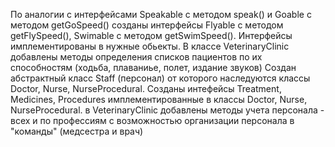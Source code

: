 По аналогии с интерфейсами Speakable с методом speak() и Goable с методом getGoSpeed() созданы интерфейсы Flyable с методом getFlySpeed(), Swimable с методом  getSwimSpeed().
Интерфейсы имплементированы в нужные обьекты.
В классе VeterinaryClinic  добавлены методы определения списков пациентов по их способностям (ходьба, плаваниье, полет, издание звуков)
Создан абстрактный класс Staff (персонал) от которого наследуются классы Doctor, Nurse, NurseProcedural.
Созданы интефейсы Treatment, Medicines, Procedures имплементированные в классы Doctor, Nurse, NurseProcedural.
в VeterinaryClinic добавлены методы учета персонала - всех и по профессиям с возможностью организации персонала в "команды" (медсестра и врач)